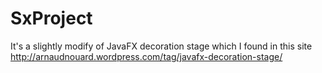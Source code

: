 SxProject
=========

It's a slightly modify of JavaFX decoration stage which I found in this site http://arnaudnouard.wordpress.com/tag/javafx-decoration-stage/

